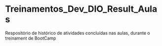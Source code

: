 # Treinamentos_Dev_DIO_Result_Aulas

Respositório de  histórico de  atividades concluídas nas aulas, durante o treinament de BootCamp
